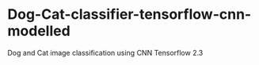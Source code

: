 # Dog-Cat-classifier-tensorflow-cnn-modelled
Dog and Cat image classification using CNN Tensorflow 2.3
